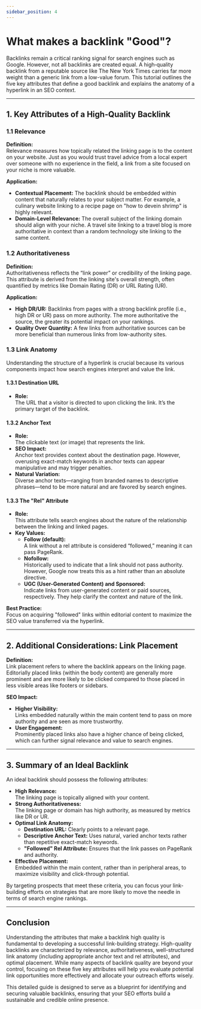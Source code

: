 ```yaml
---
sidebar_position: 4
---
```


# What makes a backlink "Good"?



Backlinks remain a critical ranking signal for search engines such as Google. However, not all backlinks are created equal. A high‐quality backlink from a reputable source like The New York Times carries far more weight than a generic link from a low-value forum. This tutorial outlines the five key attributes that define a good backlink and explains the anatomy of a hyperlink in an SEO context.

---

## 1. Key Attributes of a High‐Quality Backlink

### 1.1 Relevance

**Definition:**  
Relevance measures how topically related the linking page is to the content on your website. Just as you would trust travel advice from a local expert over someone with no experience in the field, a link from a site focused on your niche is more valuable.

**Application:**  
- **Contextual Placement:** The backlink should be embedded within content that naturally relates to your subject matter. For example, a culinary website linking to a recipe page on "how to devein shrimp" is highly relevant.
- **Domain-Level Relevance:** The overall subject of the linking domain should align with your niche. A travel site linking to a travel blog is more authoritative in context than a random technology site linking to the same content.

### 1.2 Authoritativeness

**Definition:**  
Authoritativeness reflects the “link power” or credibility of the linking page. This attribute is derived from the linking site's overall strength, often quantified by metrics like Domain Rating (DR) or URL Rating (UR).

**Application:**  
- **High DR/UR:** Backlinks from pages with a strong backlink profile (i.e., high DR or UR) pass on more authority. The more authoritative the source, the greater its potential impact on your rankings.
- **Quality Over Quantity:** A few links from authoritative sources can be more beneficial than numerous links from low-authority sites.

### 1.3 Link Anatomy

Understanding the structure of a hyperlink is crucial because its various components impact how search engines interpret and value the link.

#### 1.3.1 Destination URL

- **Role:**  
  The URL that a visitor is directed to upon clicking the link. It’s the primary target of the backlink.

#### 1.3.2 Anchor Text

- **Role:**  
  The clickable text (or image) that represents the link.  
- **SEO Impact:**  
  Anchor text provides context about the destination page. However, overusing exact-match keywords in anchor texts can appear manipulative and may trigger penalties.  
- **Natural Variation:**  
  Diverse anchor texts—ranging from branded names to descriptive phrases—tend to be more natural and are favored by search engines.

#### 1.3.3 The "Rel" Attribute

- **Role:**  
  This attribute tells search engines about the nature of the relationship between the linking and linked pages.
- **Key Values:**
  - **Follow (default):**  
    A link without a rel attribute is considered “followed,” meaning it can pass PageRank.
  - **Nofollow:**  
    Historically used to indicate that a link should not pass authority. However, Google now treats this as a hint rather than an absolute directive.
  - **UGC (User-Generated Content) and Sponsored:**  
    Indicate links from user-generated content or paid sources, respectively. They help clarify the context and nature of the link.
  
**Best Practice:**  
Focus on acquiring "followed" links within editorial content to maximize the SEO value transferred via the hyperlink.

---

## 2. Additional Considerations: Link Placement

**Definition:**  
Link placement refers to where the backlink appears on the linking page. Editorially placed links (within the body content) are generally more prominent and are more likely to be clicked compared to those placed in less visible areas like footers or sidebars.

**SEO Impact:**  
- **Higher Visibility:**  
  Links embedded naturally within the main content tend to pass on more authority and are seen as more trustworthy.
- **User Engagement:**  
  Prominently placed links also have a higher chance of being clicked, which can further signal relevance and value to search engines.

---

## 3. Summary of an Ideal Backlink

An ideal backlink should possess the following attributes:

- **High Relevance:**  
  The linking page is topically aligned with your content.
- **Strong Authoritativeness:**  
  The linking page or domain has high authority, as measured by metrics like DR or UR.
- **Optimal Link Anatomy:**  
  - **Destination URL:** Clearly points to a relevant page.
  - **Descriptive Anchor Text:** Uses natural, varied anchor texts rather than repetitive exact-match keywords.
  - **"Followed" Rel Attribute:** Ensures that the link passes on PageRank and authority.
- **Effective Placement:**  
  Embedded within the main content, rather than in peripheral areas, to maximize visibility and click-through potential.

By targeting prospects that meet these criteria, you can focus your link-building efforts on strategies that are more likely to move the needle in terms of search engine rankings.

---

## Conclusion

Understanding the attributes that make a backlink high quality is fundamental to developing a successful link-building strategy. High-quality backlinks are characterized by relevance, authoritativeness, well-structured link anatomy (including appropriate anchor text and rel attributes), and optimal placement. While many aspects of backlink quality are beyond your control, focusing on these five key attributes will help you evaluate potential link opportunities more effectively and allocate your outreach efforts wisely.

This detailed guide is designed to serve as a blueprint for identifying and securing valuable backlinks, ensuring that your SEO efforts build a sustainable and credible online presence.

